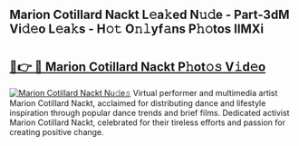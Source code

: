 ## Marion Cotillard Nackt L𝚎a𝚔ed N𝚞𝚍e - Part-3dM Vi𝚍𝚎o L𝚎a𝚔s - H𝚘𝚝 O𝚗𝚕yf𝚊ns P𝚑𝚘tos IlMXi

# <h2><a href="http://kfczaa.oniu.top/?m=Marion+Cotillard+Nackt">🔗👉 🔴 Marion Cotillard Nackt P𝚑ot𝚘𝚜 V𝚒d𝚎o</a></h2>

[![Marion Cotillard Nackt Nu𝚍e𝚜](https://i.imgur.com/0qMVB7G.gif)](http://kfczaa.oniu.top/?m=Marion+Cotillard+Nackt)
Virtual performer and multimedia artist Marion Cotillard Nackt, acclaimed for distributing dance and lifestyle inspiration through popular dance trends and brief films. Dedicated activist Marion Cotillard Nackt, celebrated for their tireless efforts and passion for creating positive change.  
